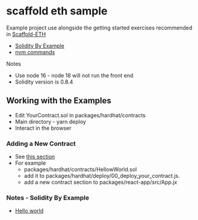 # scaffold eth sample

Example project use alongside the getting started exercises recommended
in [Scaffold-ETH](https://github.com/scaffold-eth/scaffold-eth#-scaffold-eth)

* [Solidity By Example](https://solidity-by-example.org/)
* [nvm commands](https://gist.github.com/chranderson/b0a02781c232f170db634b40c97ff455)


Notes

* Use node 16 - node 18 will not run the front end
* Solidity version is 0.8.4

## Working with the Examples

* Edit YourContract.sol in packages/hardhat/contracts
* Main directory - yarn deploy
* Interact in the browser


### Adding a New Contract

* See [this section](https://docs.scaffoldeth.io/scaffold-eth/toolkit/how-tos-and-troubleshooting/adding-a-new-contract)
* For example
    * packages/hardhat/contracts/HellowWorld.sol
    * add it to packages/hardhat/deploy/00_deploy_your_contract.js.
    * add a new contract section to packages/react-app/src/App.jx

### Notes - Solidity By Example

* [Hello world](https://solidity-by-example.org/hello-world/)